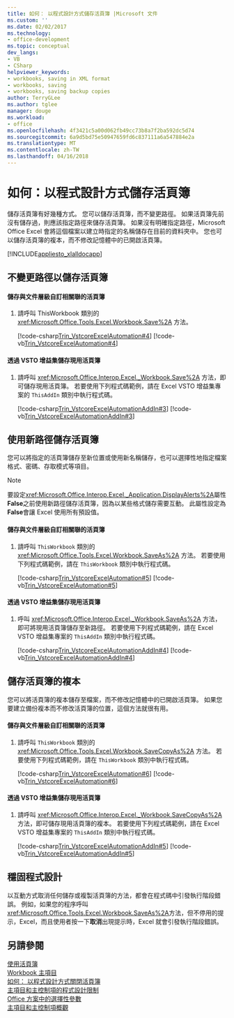 ```yaml
---
title: 如何： 以程式設計方式儲存活頁簿 |Microsoft 文件
ms.custom: ''
ms.date: 02/02/2017
ms.technology:
- office-development
ms.topic: conceptual
dev_langs:
- VB
- CSharp
helpviewer_keywords:
- workbooks, saving in XML format
- workbooks, saving
- workbooks, saving backup copies
author: TerryGLee
ms.author: tglee
manager: douge
ms.workload:
- office
ms.openlocfilehash: 4f3421c5a00d062fb49cc73b8a7f2ba592dc5d74
ms.sourcegitcommit: 6a9d5bd75e50947659fd6c837111a6a547884e2a
ms.translationtype: MT
ms.contentlocale: zh-TW
ms.lasthandoff: 04/16/2018
---
```

# <a name="how-to-programmatically-save-workbooks"></a>如何：以程式設計方式儲存活頁簿
  儲存活頁簿有好幾種方式。 您可以儲存活頁簿，而不變更路徑。 如果活頁簿先前沒有儲存過，則應該指定路徑來儲存活頁簿。 如果沒有明確指定路徑，Microsoft Office Excel 會將這個檔案以建立時指定的名稱儲存在目前的資料夾中。 您也可以儲存活頁簿的複本，而不修改記憶體中的已開啟活頁簿。  
  
 [!INCLUDE[appliesto_xlalldocapp](../vsto/includes/appliesto-xlalldocapp-md.md)]  
  
## <a name="saving-a-workbook-without-changing-the-path"></a>不變更路徑以儲存活頁簿  
  
#### <a name="to-save-a-workbook-associated-with-a-document-level-customization"></a>儲存與文件層級自訂相關聯的活頁簿  
  
1.  請呼叫 ThisWorkbook 類別的 <xref:Microsoft.Office.Tools.Excel.Workbook.Save%2A> 方法。  
  
     [!code-csharp[Trin_VstcoreExcelAutomation#4](../vsto/codesnippet/CSharp/Trin_VstcoreExcelAutomationCS/ThisWorkbook.cs#4)]
     [!code-vb[Trin_VstcoreExcelAutomation#4](../vsto/codesnippet/VisualBasic/Trin_VstcoreExcelAutomation/ThisWorkbook.vb#4)]  
  
#### <a name="to-save-the-active-workbook-in-a-vsto-add-in"></a>透過 VSTO 增益集儲存現用活頁簿  
  
1.  請呼叫 <xref:Microsoft.Office.Interop.Excel._Workbook.Save%2A> 方法，即可儲存現用活頁簿。 若要使用下列程式碼範例，請在 Excel VSTO 增益集專案的 `ThisAddIn` 類別中執行程式碼。  
  
     [!code-csharp[Trin_VstcoreExcelAutomationAddIn#3](../vsto/codesnippet/CSharp/trin_vstcoreexcelautomationaddin/ThisAddIn.cs#3)]
     [!code-vb[Trin_VstcoreExcelAutomationAddIn#3](../vsto/codesnippet/VisualBasic/trin_vstcoreexcelautomationaddin/ThisAddIn.vb#3)]  
  
## <a name="saving-a-workbook-with-a-new-path"></a>使用新路徑儲存活頁簿  
 您可以將指定的活頁簿儲存至新位置或使用新名稱儲存，也可以選擇性地指定檔案格式、密碼、存取模式等項目。  
  
> [!NOTE]  
>  要設定<xref:Microsoft.Office.Interop.Excel._Application.DisplayAlerts%2A>屬性**False**之前使用新路徑儲存活頁簿，因為以某些格式儲存需要互動。 此屬性設定為**False**會讓 Excel 使用所有預設值。  
  
#### <a name="to-save-a-workbook-associated-with-a-document-level-customization"></a>儲存與文件層級自訂相關聯的活頁簿  
  
1.  請呼叫 `ThisWorkbook` 類別的 <xref:Microsoft.Office.Tools.Excel.Workbook.SaveAs%2A> 方法。 若要使用下列程式碼範例，請在 `ThisWorkbook` 類別中執行程式碼。  
  
     [!code-csharp[Trin_VstcoreExcelAutomation#5](../vsto/codesnippet/CSharp/Trin_VstcoreExcelAutomationCS/ThisWorkbook.cs#5)]
     [!code-vb[Trin_VstcoreExcelAutomation#5](../vsto/codesnippet/VisualBasic/Trin_VstcoreExcelAutomation/ThisWorkbook.vb#5)]  
  
#### <a name="to-save-the-active-workbook-in-a-vsto-add-in"></a>透過 VSTO 增益集儲存現用活頁簿  
  
1.  呼叫 <xref:Microsoft.Office.Interop.Excel._Workbook.SaveAs%2A> 方法，即可將現用活頁簿儲存至新路徑。 若要使用下列程式碼範例，請在 Excel VSTO 增益集專案的 `ThisAddIn` 類別中執行程式碼。  
  
     [!code-csharp[Trin_VstcoreExcelAutomationAddIn#4](../vsto/codesnippet/CSharp/trin_vstcoreexcelautomationaddin/ThisAddIn.cs#4)]
     [!code-vb[Trin_VstcoreExcelAutomationAddIn#4](../vsto/codesnippet/VisualBasic/trin_vstcoreexcelautomationaddin/ThisAddIn.vb#4)]  
  
## <a name="saving-a-copy-of-the-workbook"></a>儲存活頁簿的複本  
 您可以將活頁簿的複本儲存至檔案，而不修改記憶體中的已開啟活頁簿。 如果您要建立備份複本而不修改活頁簿的位置，這個方法就很有用。  
  
#### <a name="to-save-a-workbook-associated-with-a-document-level-customization"></a>儲存與文件層級自訂相關聯的活頁簿  
  
1.  請呼叫 `ThisWorkbook` 類別的 <xref:Microsoft.Office.Tools.Excel.Workbook.SaveCopyAs%2A> 方法。 若要使用下列程式碼範例，請在 `ThisWorkbook` 類別中執行程式碼。  
  
     [!code-csharp[Trin_VstcoreExcelAutomation#6](../vsto/codesnippet/CSharp/Trin_VstcoreExcelAutomationCS/ThisWorkbook.cs#6)]
     [!code-vb[Trin_VstcoreExcelAutomation#6](../vsto/codesnippet/VisualBasic/Trin_VstcoreExcelAutomation/ThisWorkbook.vb#6)]  
  
#### <a name="to-save-the-active-workbook-in-a-vsto-add-in"></a>透過 VSTO 增益集儲存現用活頁簿  
  
1.  請呼叫 <xref:Microsoft.Office.Interop.Excel._Workbook.SaveCopyAs%2A> 方法，即可儲存現用活頁簿的複本。 若要使用下列程式碼範例，請在 Excel VSTO 增益集專案的 `ThisAddIn` 類別中執行程式碼。  
  
     [!code-csharp[Trin_VstcoreExcelAutomationAddIn#5](../vsto/codesnippet/CSharp/trin_vstcoreexcelautomationaddin/ThisAddIn.cs#5)]
     [!code-vb[Trin_VstcoreExcelAutomationAddIn#5](../vsto/codesnippet/VisualBasic/trin_vstcoreexcelautomationaddin/ThisAddIn.vb#5)]  
  
## <a name="robust-programming"></a>穩固程式設計  
 以互動方式取消任何儲存或複製活頁簿的方法，都會在程式碼中引發執行階段錯誤。 例如，如果您的程序呼叫<xref:Microsoft.Office.Tools.Excel.Workbook.SaveAs%2A>方法，但不停用的提示，Excel，而且使用者按一下**取消**出現提示時，Excel 就會引發執行階段錯誤。  
  
## <a name="see-also"></a>另請參閱  
 [使用活頁簿](../vsto/working-with-workbooks.md)   
 [Workbook 主項目](../vsto/workbook-host-item.md)   
 [如何： 以程式設計方式關閉活頁簿](../vsto/how-to-programmatically-close-workbooks.md)   
 [主項目和主控制項的程式設計限制](../vsto/programmatic-limitations-of-host-items-and-host-controls.md)   
 [Office 方案中的選擇性參數](../vsto/optional-parameters-in-office-solutions.md)   
 [主項目和主控制項概觀](../vsto/host-items-and-host-controls-overview.md)  
  
  